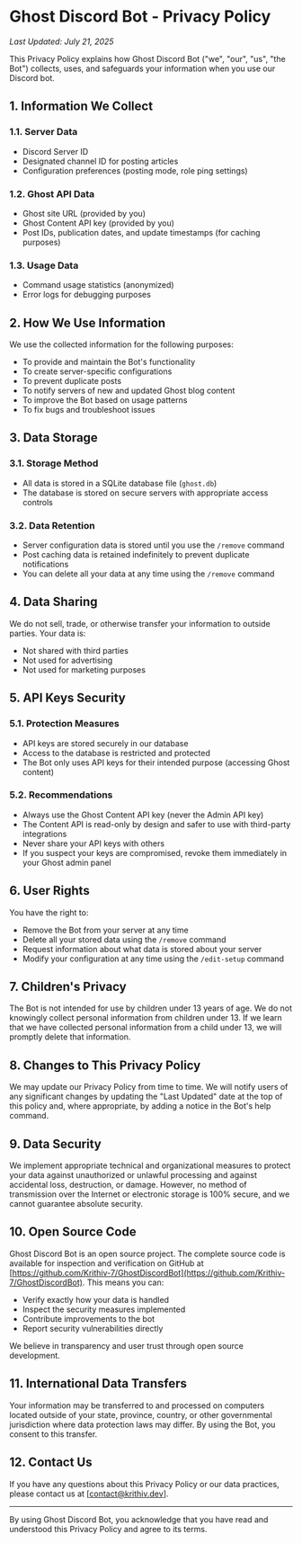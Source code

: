 # Ghost Discord Bot - Privacy Policy

*Last Updated: July 21, 2025*

This Privacy Policy explains how Ghost Discord Bot ("we", "our", "us", "the Bot") collects, uses, and safeguards your information when you use our Discord bot.

## 1. Information We Collect

### 1.1. Server Data
- Discord Server ID
- Designated channel ID for posting articles
- Configuration preferences (posting mode, role ping settings)

### 1.2. Ghost API Data
- Ghost site URL (provided by you)
- Ghost Content API key (provided by you)
- Post IDs, publication dates, and update timestamps (for caching purposes)

### 1.3. Usage Data
- Command usage statistics (anonymized)
- Error logs for debugging purposes

## 2. How We Use Information

We use the collected information for the following purposes:
- To provide and maintain the Bot's functionality
- To create server-specific configurations
- To prevent duplicate posts
- To notify servers of new and updated Ghost blog content
- To improve the Bot based on usage patterns
- To fix bugs and troubleshoot issues

## 3. Data Storage

### 3.1. Storage Method
- All data is stored in a SQLite database file (`ghost.db`)
- The database is stored on secure servers with appropriate access controls

### 3.2. Data Retention
- Server configuration data is stored until you use the `/remove` command
- Post caching data is retained indefinitely to prevent duplicate notifications
- You can delete all your data at any time using the `/remove` command

## 4. Data Sharing

We do not sell, trade, or otherwise transfer your information to outside parties. Your data is:
- Not shared with third parties
- Not used for advertising
- Not used for marketing purposes

## 5. API Keys Security

### 5.1. Protection Measures
- API keys are stored securely in our database
- Access to the database is restricted and protected
- The Bot only uses API keys for their intended purpose (accessing Ghost content)

### 5.2. Recommendations
- Always use the Ghost Content API key (never the Admin API key)
- The Content API is read-only by design and safer to use with third-party integrations
- Never share your API keys with others
- If you suspect your keys are compromised, revoke them immediately in your Ghost admin panel

## 6. User Rights

You have the right to:
- Remove the Bot from your server at any time
- Delete all your stored data using the `/remove` command
- Request information about what data is stored about your server
- Modify your configuration at any time using the `/edit-setup` command

## 7. Children's Privacy

The Bot is not intended for use by children under 13 years of age. We do not knowingly collect personal information from children under 13. If we learn that we have collected personal information from a child under 13, we will promptly delete that information.

## 8. Changes to This Privacy Policy

We may update our Privacy Policy from time to time. We will notify users of any significant changes by updating the "Last Updated" date at the top of this policy and, where appropriate, by adding a notice in the Bot's help command.

## 9. Data Security

We implement appropriate technical and organizational measures to protect your data against unauthorized or unlawful processing and against accidental loss, destruction, or damage. However, no method of transmission over the Internet or electronic storage is 100% secure, and we cannot guarantee absolute security.

## 10. Open Source Code

Ghost Discord Bot is an open source project. The complete source code is available for inspection and verification on GitHub at [https://github.com/Krithiv-7/GhostDiscordBot](https://github.com/Krithiv-7/GhostDiscordBot). This means you can:
- Verify exactly how your data is handled
- Inspect the security measures implemented
- Contribute improvements to the bot
- Report security vulnerabilities directly

We believe in transparency and user trust through open source development.

## 11. International Data Transfers

Your information may be transferred to and processed on computers located outside of your state, province, country, or other governmental jurisdiction where data protection laws may differ. By using the Bot, you consent to this transfer.

## 12. Contact Us

If you have any questions about this Privacy Policy or our data practices, please contact us at [contact@krithiv.dev].

---

By using Ghost Discord Bot, you acknowledge that you have read and understood this Privacy Policy and agree to its terms.
